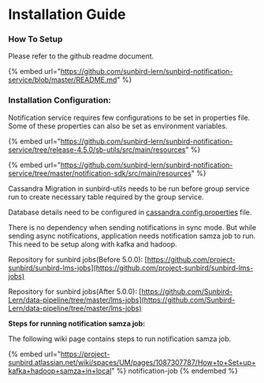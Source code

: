 # Installation Guide

### How To Setup

Please refer to the github readme document.

{% embed url="https://github.com/sunbird-lern/sunbird-notification-service/blob/master/README.md" %}

### **Installation Configuration:**

Notification service requires few configurations to be set in properties file. Some of these properties can also be set as environment variables.

{% embed url="https://github.com/sunbird-lern/sunbird-notification-service/tree/release-4.5.0/sb-utils/src/main/resources" %}

{% embed url="https://github.com/sunbird-lern/sunbird-notification-service/tree/master/notification-sdk/src/main/resources" %}

Cassandra Migration in sunbird-utils needs to be run before group service run to create necessary table required by the group service.

Database details need to be configured in [cassandra.config.properties](https://github.com/sunbird-lern/sunbird-notification-service/blob/release-4.5.0/sb-utils/src/main/resources/cassandra.config.properties) file.

There is no dependency when sending notifications in sync mode. But while sending async notifications, application needs notification samza job to run. This need to be setup along with kafka and hadoop.

Repository for sunbird jobs(Before 5.0.0): [https://github.com/project-sunbird/sunbird-lms-jobs](https://github.com/project-sunbird/sunbird-lms-jobs)

Repository for sunbird jobs(After 5.0.0): [https://github.com/Sunbird-Lern/data-pipeline/tree/master/lms-jobs](https://github.com/Sunbird-Lern/data-pipeline/tree/master/lms-jobs)

**Steps for running notification samza job:**

The following wiki page contains steps to run notification samza job.

{% embed url="https://project-sunbird.atlassian.net/wiki/spaces/UM/pages/1087307787/How+to+Set+up+kafka+hadoop+samza+in+local" %}
notification-job
{% endembed %}
